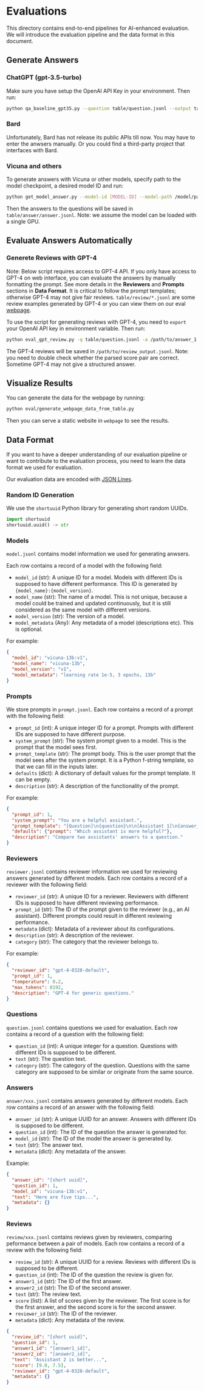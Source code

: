 # Evaluations

This directory contains end-to-end pipelines for AI-enhanced evaluation. We will introduce the evaluation pipeline and the data format in this document.

## Generate Answers

### ChatGPT (gpt-3.5-turbo)

Make sure you have setup the OpenAI API Key in your environment. Then run:

```bash
python qa_baseline_gpt35.py --question table/question.jsonl --output table/answer/answer_gpt35.jsonl
```

### Bard

Unfortunately, Bard has not release its public APIs till now. You may have to enter the anwsers manually. Or you could find a third-party project that interfaces with Bard.

### Vicuna and others

To generate answers with Vicuna or other models, specify path to the model checkpoint, a desired model ID and run:
```bash
python get_model_answer.py --model-id [MODEL-ID] --model-path /model/path --question-file tables/question.jsonl --answer-file table/answer/answer.jsonl --num-gpus [NUM-GPUS]
```
Then the answers to the questions will be saved in `table/answer/answer.jsonl`.
Note: we assume the model can be loaded with a single GPU.

## Evaluate Answers Automatically

### Generete Reviews with GPT-4

Note: Below script requires access to GPT-4 API. If you only have access to GPT-4 on web interface, you can evaluate the answers by manually formatting the prompt. See more details in the **Reviewers** and **Prompts** sections in **Data Format**.
It is critical to follow the prompt templates; otherwise GPT-4 may not give fair reviews. `table/review/*.jsonl` are some review examples generated by GPT-4 or you can view them on our eval [webpage](https://vicuna.lmsys.org/eval/).

To use the script for generating reviews with GPT-4, you need to `export` your OpenAI API key in environment variable. Then run:
```bash
python eval_gpt_review.py -q table/question.jsonl -a /path/to/answer_1.jsonl /path/to/answer_2.jsonl -p table/prompt.jsonl -r table/reviewer.jsonl -o /path/to/review_output.jsonl
```
The GPT-4 reviews will be saved in `/path/to/review_output.jsonl`. Note: you need to double check whether the parsed score pair are correct. Sometime GPT-4 may not give a structured answer.

## Visualize Results

You can generate the data for the webpage by running:

```bash
python eval/generate_webpage_data_from_table.py
```

Then you can serve a static website in `webpage` to see the results.

## Data Format

If you want to have a deeper understanding of our evaluation pipeline or want to contribute to the evaluation process, you need to learn the data format we used for evaluation.

Our evaluation data are encoded with [JSON Lines](https://jsonlines.org/).

### Random ID Generation

We use the `shortuuid` Python library for generating short random UUIDs.

```python
import shortuuid
shortuuid.uuid() -> str
```

### Models

`model.jsonl` contains model information we used for generating anwsers.

Each row contains a record of a model with the following field:

* `model_id` (str): A unique ID for a model. Models with different IDs is supposed to have different performance. This ID is generated by `{model_name}:{model_version}`.
* `model_name` (str): The name of a model. This is not unique, because a model could be trained and updated continuously, but it is still considered as the same model with different versions.
* `model_version` (str): The version of a model.
* `model_metadata` (Any): Any metadata of a model (descriptions etc). This is optional.

For example:

```json
{
  "model_id": "vicuna-13b:v1",
  "model_name": "vicuna-13b",
  "model_version": "v1",
  "model_metadata": "learning rate 1e-5, 3 epochs, 13b"
}
```

### Prompts

We store prompts in `prompt.jsonl`. Each row contains a record of a prompt with the following field:

* `prompt_id` (int): A unique integer ID for a prompt. Prompts with different IDs are supposed to have different purpose.
* `system_prompt` (str): The system prompt given to a model. This is the prompt that the model sees first.
* `prompt_template` (str): The prompt body. This is the user prompt that the model sees after the system prompt. It is a Python f-string template, so that we can fill in the inputs later.
* `defaults` (dict): A dictionary of default values for the prompt template. It can be empty.
* `description` (str): A description of the functionality of the prompt.

For example:

```json
{
  "prompt_id": 1,
  "system_prompt": "You are a helpful assistant.",
  "prompt_template": "[Question]\n{question}\n\n[Assistant 1]\n{answer_1}\n\n[End of Assistant 1]\n\n[Assistant 2]\n{answer_2}\n\n[End of Assistant 2]\n\n[System]\n{prompt}\n\n",
  "defaults": {"prompt": "Which assistant is more helpful?"},
  "description": "Compare two assistants' answers to a question."
}
```

### Reviewers

`reviewer.jsonl` contains reviewer information we used for reviewing answers generated by different models. Each row contains a record of a reviewer with the following field:

* `reviewer_id` (str): A unique ID for a reviewer. Reviewers with different IDs is supposed to have different reviewing performance.
* `prompt_id` (str): The ID of the prompt given to the reviewer (e.g., an AI assistant). Different prompts could result in different reviewing performance.
* `metadata` (dict): Metadata of a reviewer about its configurations.
* `description` (str): A description of the reviewer.
* `category` (str): The category that the reviewer belongs to.

For example:

```json
{
  "reviewer_id": "gpt-4-0328-default",
  "prompt_id": 1,
  "temperature": 0.2,
  "max_tokens": 8192,
  "description": "GPT-4 for generic questions."
}
```

### Questions

`question.jsonl` contains questions we used for evaluation. Each row contains a record of a question with the following field:

* `question_id` (int): A unique integer for a question. Questions with different IDs is supposed to be different.
* `text` (str): The question text.
* `category` (str): The category of the question. Questions with the same category are supposed to be similar or originate from the same source.

### Answers

`answer/xxx.jsonl` contains answers generated by different models. Each row contains a record of an answer with the following field:

* `answer_id` (str): A unique UUID for an answer. Answers with different IDs is supposed to be different.
* `question_id` (int): The ID of the question the answer is generated for.
* `model_id` (str): The ID of the model the answer is generated by.
* `text` (str): The answer text.
* `metadata` (dict): Any metadata of the answer.

Example:

```json
{
  "answer_id": "[short uuid]",
  "question_id": 1,
  "model_id": "vicuna-13b:v1",
  "text": "Here are five tips...",
  "metadata": {}
}
```

### Reviews

`review/xxx.jsonl` contains reviews given by reviewers, comparing peformance between a pair of models. Each row contains a record of a review with the following field:

* `review_id` (str): A unique UUID for a review. Reviews with different IDs is supposed to be different.
* `question_id` (int): The ID of the question the review is given for.
* `answer1_id` (str): The ID of the first answer.
* `answer2_id` (str): The ID of the second answer.
* `text` (str): The review text.
* `score` (list): A list of scores given by the reviewer. The first score is for the first answer, and the second score is for the second answer.
* `reviewer_id` (str): The ID of the reviewer.
* `metadata` (dict): Any metadata of the review.

```json
{
  "review_id": "[short uuid]",
  "question_id": 1,
  "answer1_id": "[answer1_id]",
  "answer2_id": "[answer2_id]",
  "text": "Assistant 2 is better...",
  "score": [9.0, 7.5],
  "reviewer_id": "gpt-4-0328-default",
  "metadata": {}
}
```
